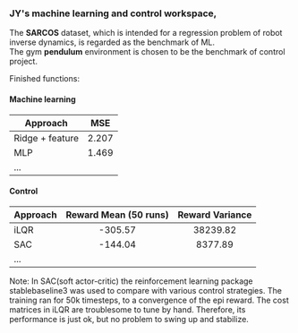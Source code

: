 ### JY's machine learning and control workspace, 
The **SARCOS** dataset, which is intended for a regression problem of robot inverse dynamics, is regarded as the benchmark of ML.  
The gym **pendulum** environment is chosen to be the benchmark of control project.
  
Finished functions:
#### Machine learning  
| Approach      | MSE           |
| ------------- |:-------------:|
| Ridge + feature      | 2.207 |
| MLP      | 1.469      |
| ... |       |
#### Control  
| Approach        | Reward Mean (50 runs) | Reward Variance|
| ------------- |:-------------:|:-------------:|
| iLQR      | -305.57 |   38239.82    |
| SAC | -144.04 | 8377.89 |
| ...| | |

Note: In SAC(soft actor-critic) the reinforcement learning package stablebaseline3 was used to compare with various control strategies. The training ran for 50k timesteps, to a convergence of the epi reward. The cost matrices in iLQR are troublesome to tune by hand. Therefore, its performance is just ok, but no problem to swing up and stabilize.
